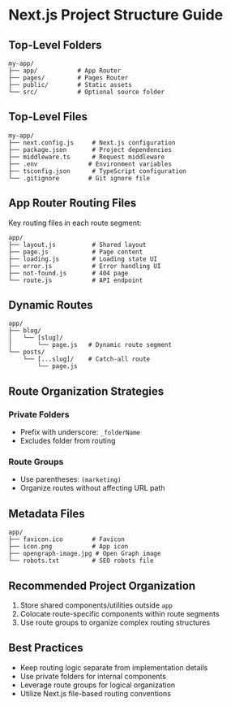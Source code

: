 # Next.js Project Structure Guide

## Top-Level Folders

```
my-app/
├── app/           # App Router
├── pages/         # Pages Router
├── public/        # Static assets
└── src/           # Optional source folder
```

## Top-Level Files

```
my-app/
├── next.config.js     # Next.js configuration
├── package.json       # Project dependencies
├── middleware.ts      # Request middleware
├── .env              # Environment variables
├── tsconfig.json      # TypeScript configuration
└── .gitignore        # Git ignore file
```

## App Router Routing Files

Key routing files in each route segment:

```
app/
├── layout.js          # Shared layout
├── page.js            # Page content
├── loading.js         # Loading state UI
├── error.js           # Error handling UI
├── not-found.js       # 404 page
└── route.js           # API endpoint
```

## Dynamic Routes

```
app/
├── blog/
│   └── [slug]/
│       └── page.js   # Dynamic route segment
└── posts/
    └── [...slug]/    # Catch-all route
        └── page.js
```

## Route Organization Strategies

### Private Folders
- Prefix with underscore: `_folderName`
- Excludes folder from routing

### Route Groups
- Use parentheses: `(marketing)`
- Organize routes without affecting URL path

## Metadata Files

```
app/
├── favicon.ico        # Favicon
├── icon.png           # App icon
├── opengraph-image.jpg # Open Graph image
└── robots.txt         # SEO robots file
```

## Recommended Project Organization

1. Store shared components/utilities outside `app`
2. Colocate route-specific components within route segments
3. Use route groups to organize complex routing structures

## Best Practices

- Keep routing logic separate from implementation details
- Use private folders for internal components
- Leverage route groups for logical organization
- Utilize Next.js file-based routing conventions